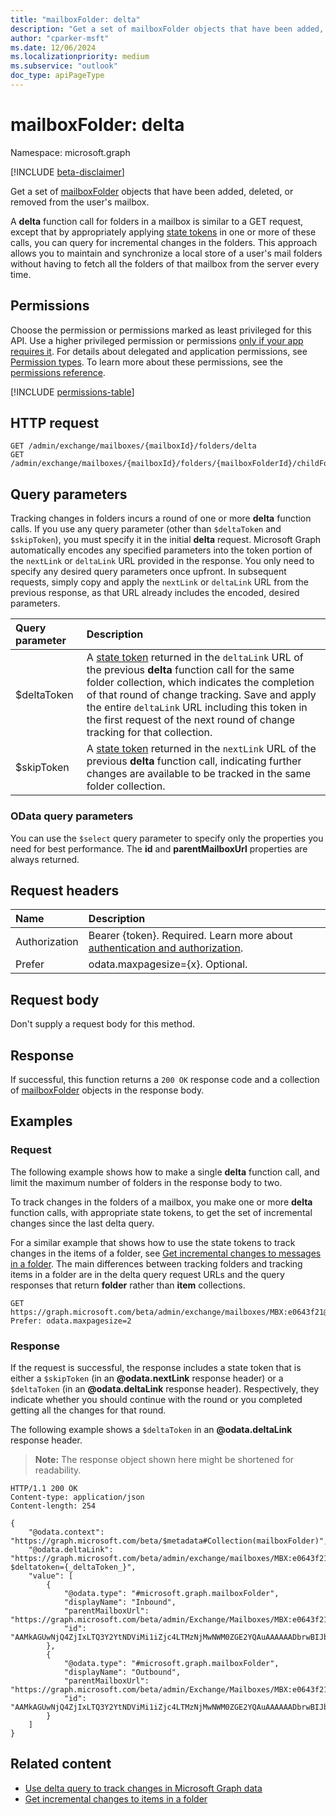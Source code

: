 ```yaml
---
title: "mailboxFolder: delta"
description: "Get a set of mailboxFolder objects that have been added, deleted, or removed from the user's mailbox."
author: "cparker-msft"
ms.date: 12/06/2024
ms.localizationpriority: medium
ms.subservice: "outlook"
doc_type: apiPageType
---
```


# mailboxFolder: delta

Namespace: microsoft.graph

[!INCLUDE [beta-disclaimer](../../includes/beta-disclaimer.md)]

Get a set of [mailboxFolder](../resources/mailboxfolder.md) objects that have been added, deleted, or removed from the user's mailbox.

A **delta** function call for folders in a mailbox is similar to a GET request, except that by appropriately applying [state tokens](/graph/delta-query-overview) in one or more of these calls, you can query for incremental changes in the folders. This approach allows you to maintain and synchronize a local store of a user's mail folders without having to fetch all the folders of that mailbox from the server every time.

## Permissions

Choose the permission or permissions marked as least privileged for this API. Use a higher privileged permission or permissions [only if your app requires it](/graph/permissions-overview#best-practices-for-using-microsoft-graph-permissions). For details about delegated and application permissions, see [Permission types](/graph/permissions-overview#permission-types). To learn more about these permissions, see the [permissions reference](/graph/permissions-reference).

<!-- {
  "blockType": "permissions",
  "name": "mailboxfolder-delta-permissions"
}
-->
[!INCLUDE [permissions-table](../includes/permissions/mailboxfolder-delta-permissions.md)]

## HTTP request

<!-- {
  "blockType": "ignored"
}
-->
``` http
GET /admin/exchange/mailboxes/{mailboxId}/folders/delta
GET /admin/exchange/mailboxes/{mailboxId}/folders/{mailboxFolderId}/childFolders/delta
```

## Query parameters

Tracking changes in folders incurs a round of one or more **delta** function calls. If you use any query parameter (other than `$deltaToken` and `$skipToken`), you must specify it in the initial **delta** request. Microsoft Graph automatically encodes any specified parameters into the token portion of the `nextLink` or `deltaLink` URL provided in the response. You only need to specify any desired query parameters once upfront. In subsequent requests, simply copy and apply the `nextLink` or `deltaLink` URL from the previous response, as that URL already includes the encoded, desired parameters.

| Query parameter|Description|
|:----------------|:--------|
| $deltaToken|A [state token](/graph/delta-query-overview) returned in the `deltaLink` URL of the previous **delta** function call for the same folder collection, which indicates the completion of that round of change tracking. Save and apply the entire `deltaLink` URL including this token in the first request of the next round of change tracking for that collection.|
| $skipToken|A [state token](/graph/delta-query-overview) returned in the `nextLink` URL of the previous **delta** function call, indicating further changes are available to be tracked in the same folder collection.|

### OData query parameters

You can use the `$select` query parameter to specify only the properties you need for best performance. The **id** and **parentMailboxUrl** properties are always returned.

## Request headers

|Name|Description|
|:---|:---|
|Authorization|Bearer {token}. Required. Learn more about [authentication and authorization](/graph/auth/auth-concepts).|
|Prefer|odata.maxpagesize={x}. Optional.|

## Request body

Don't supply a request body for this method.

## Response

If successful, this function returns a `200 OK` response code and a collection of [mailboxFolder](../resources/mailboxfolder.md) objects in the response body.

## Examples

### Request

The following example shows how to make a single **delta** function call, and limit the maximum number of folders in the response body to two.

To track changes in the folders of a mailbox, you make one or more **delta** function calls, with appropriate state tokens, to get the set of incremental changes since the last delta query.

For a similar example that shows how to use the state tokens to track changes in the items of a folder, see [Get incremental changes to messages in a folder](/graph/delta-query-messages). The main differences between tracking folders and tracking items in a folder are in the delta query request URLs and the query responses that return **folder** rather than **item** collections.

<!-- {
  "blockType": "request",
  "name": "mailboxfolderthis.delta",
  "sampleKeys": ["MBX:e0643f21@a7809c93"]
}
-->
``` http
GET https://graph.microsoft.com/beta/admin/exchange/mailboxes/MBX:e0643f21@a7809c93/folders/delta
Prefer: odata.maxpagesize=2
```

### Response

If the request is successful, the response includes a state token that is either a `$skipToken` (in an **@odata.nextLink** response header) or a `$deltaToken` (in an **@odata.deltaLink** response header). Respectively, they indicate whether you should continue with the round or you completed getting all the changes for that round.

The following example shows a `$deltaToken` in an **@odata.deltaLink** response header.

>**Note:** The response object shown here might be shortened for readability.
<!-- {
  "blockType": "response",
  "truncated": true,
  "@odata.type": "Collection(microsoft.graph.mailboxFolder)"
}
-->
``` http
HTTP/1.1 200 OK
Content-type: application/json
Content-length: 254

{
    "@odata.context": "https://graph.microsoft.com/beta/$metadata#Collection(mailboxFolder)",
    "@odata.deltaLink": "https://graph.microsoft.com/beta/admin/exchange/mailboxes/MBX:e0643f21@a7809c93/folders/delta?$deltatoken={_deltaToken_}",
    "value": [
        {
            "@odata.type": "#microsoft.graph.mailboxFolder",
            "displayName": "Inbound",
            "parentMailboxUrl": "https://graph.microsoft.com/beta/admin/Exchange/Mailboxes/MBX:e0643f21@a7809c93",
            "id": "AAMkAGUwNjQ4ZjIxLTQ3Y2YtNDViMi1iZjc4LTMzNjMwNWM0ZGE2YQAuAAAAAADbrwBIJbBSTKolRbhHUzSHAQCQ2fKdhq8oSKEDSVrdi3lRAAACgfP9AAA="
        },
        {
            "@odata.type": "#microsoft.graph.mailboxFolder",
            "displayName": "Outbound",
            "parentMailboxUrl": "https://graph.microsoft.com/beta/admin/Exchange/Mailboxes/MBX:e0643f21@a7809c93",
            "id": "AAMkAGUwNjQ4ZjIxLTQ3Y2YtNDViMi1iZjc4LTMzNjMwNWM0ZGE2YQAuAAAAAADbrwBIJbBSTKolRbhHUzSHAQCQ2fKdhq8oSKEDSVrdi3lRAAACgfP_AAA="
        }
    ]
}
```

## Related content
- [Use delta query to track changes in Microsoft Graph data](/graph/delta-query-overview)
- [Get incremental changes to items in a folder](./mailboxitem-delta.md)
